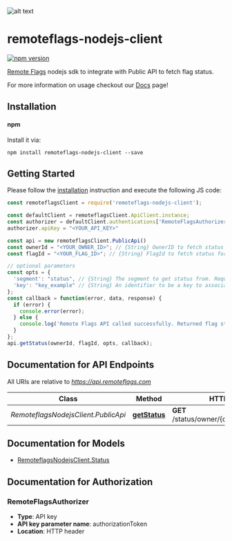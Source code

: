 <br/>

![alt text](https://s3.eu-west-1.amazonaws.com/www.remoteflags.com/Header.png)

# remoteflags-nodejs-client
[![npm version](https://img.shields.io/npm/v/remoteflags-nodejs-client)](https://www.npmjs.com/package/remoteflags-nodejs-client)

[Remote Flags](remoteflags.com) nodejs sdk to integrate with Public API to fetch flag status.

For more information on usage checkout our [Docs](https://www.remoteflags.com/docs) page!

## Installation
#### npm

Install it via:

```shell
npm install remoteflags-nodejs-client --save
```

## Getting Started

Please follow the [installation](#installation) instruction and execute the following JS code:

```javascript
const remoteflagsClient = require('remoteflags-nodejs-client');

const defaultClient = remoteflagsClient.ApiClient.instance;
const authorizer = defaultClient.authentications['RemoteFlagsAuthorizer'];
authorizer.apiKey = "<YOUR_API_KEY>"

const api = new remoteflagsClient.PublicApi()
const ownerId = "<YOUR_OWNER_ID>"; // {String} OwnerID to fetch status for
const flagId = "<YOUR_FLAG_ID>"; // {String} FlagId to fetch status for

// optional parameters
const opts = {
  'segment': "status", // {String} The segment to get status from. Required for multi-segment flags. For single segment flag skip this.
  'key': "key_example" // {String} An identifier to be a key to associate the status with. This is used on flag which status you need to be consistent after the first random generated. For always random status behavior skip this.
};
const callback = function(error, data, response) {
  if (error) {
    console.error(error);
  } else {
    console.log('Remote Flags API called successfully. Returned flag status: ' + data.value);
  }
};
api.getStatus(ownerId, flagId, opts, callback);

```

## Documentation for API Endpoints

All URIs are relative to *https://api.remoteflags.com*

Class | Method | HTTP request | Description
------------ | ------------- | ------------- | -------------
*RemoteflagsNodejsClient.PublicApi* | [**getStatus**](docs/PublicApi.md#getStatus) | **GET** /status/owner/{ownerId}/flag/{flagId} | Get a flag status.


## Documentation for Models

 - [RemoteflagsNodejsClient.Status](docs/Status.md)


## Documentation for Authorization



### RemoteFlagsAuthorizer


- **Type**: API key
- **API key parameter name**: authorizationToken
- **Location**: HTTP header

